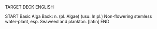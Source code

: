 TARGET DECK
ENGLISH

START
Basic
Alga
Back: n. (pl. Algae) (usu. In pl.) Non-flowering stemless water-plant, esp. Seaweed and plankton. [latin]
END
